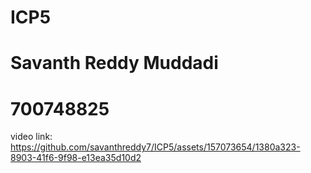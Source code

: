 # ICP5
# Savanth Reddy Muddadi
# 700748825
video link:  https://github.com/savanthreddy7/ICP5/assets/157073654/1380a323-8903-41f6-9f98-e13ea35d10d2


